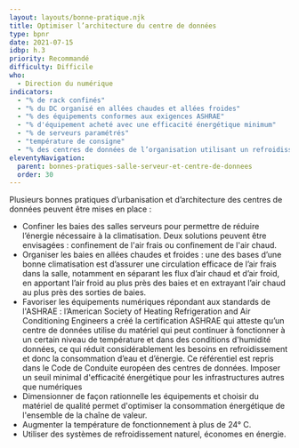 ```yaml
---
layout: layouts/bonne-pratique.njk
title: Optimiser l’architecture du centre de données
type: bpnr
date: 2021-07-15
idbp: h.3
priority: Recommandé
difficulty: Difficile
who:
  - Direction du numérique
indicators:
  - "% de rack confinés"
  - "% du DC organisé en allées chaudes et allées froides"
  - "% des équipements conformes aux exigences ASHRAE"
  - "% d'équipement acheté avec une efficacité énergétique minimum"
  - "% de serveurs paramétrés"
  - "température de consigne"
  - "% des centres de données de l’organisation utilisant un refroidissement naturel"
eleventyNavigation:
  parent: bonnes-pratiques-salle-serveur-et-centre-de-donnees
  order: 30
---
```


Plusieurs bonnes pratiques d’urbanisation et d’architecture des centres de données peuvent être mises en place :
* Confiner les baies des salles serveurs pour permettre de réduire l’énergie nécessaire à la climatisation. Deux solutions peuvent être envisagées : confinement de l'air frais ou confinement de l'air chaud.
* Organiser les baies en allées chaudes et froides : une des bases d’une bonne climatisation est d’assurer une circulation efficace de l’air frais dans la salle, notamment en séparant les flux d’air chaud et d’air froid, en apportant l’air froid au plus près des baies et en extrayant l’air chaud au plus près des sorties de baies.
* Favoriser les équipements numériques répondant aux standards de l'ASHRAE : l’American Society of Heating Refrigeration and Air Conditioning Engineers a créé la certification ASHRAE qui atteste qu’un centre de données utilise du matériel qui peut continuer à fonctionner à un certain niveau de température et dans des conditions d'humidité données, ce qui réduit considérablement les besoins en refroidissement et donc la consommation d’eau et d’énergie. Ce référentiel est repris dans le Code de Conduite européen des centres de données. Imposer un seuil minimal d'efficacité énergétique pour les infrastructures autres que numériques
* Dimensionner de façon rationnelle les équipements et choisir du matériel de qualité permet d'optimiser la consommation énergétique de l'ensemble de la chaîne de valeur.
* Augmenter la température de fonctionnement à plus de 24° C.
* Utiliser des systèmes de refroidissement naturel, économes en énergie.
